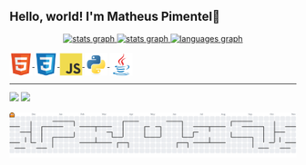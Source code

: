 ## Hello, world! I'm Matheus Pimentel👋

<div>
  <a href="https://github.com/mathpimentel">
</div>

<div align="center">
    <img src="https://github-readme-stats.vercel.app/api?username=mathpimentel&hide_title=true&hide_rank=true&show_icons=false&include_all_commits=true&count_private=true&disable_animations=false&theme=apprentice&locale=en&hide_border=true&order=1" height="150" alt="stats graph"  />
  <img src="https://github-readme-stats.vercel.app/api?username=mathpimentel&hide_title=false&hide_rank=true&show_icons=false&include_all_commits=true&count_private=true&disable_animations=false&theme=apprentice&locale=en&hide_border=true&order=1&custom_title=GitHub%20Stats" height="180" alt="stats graph"  />
  <img src="https://github-readme-stats.vercel.app/api/top-langs?username=mathpimentel&locale=en&hide_title=false&layout=compact&card_width=320&langs_count=4&theme=apprentice&hide_border=true&order=2" height="180" alt="languages graph"  />
</div>

<div style="display: inline_block"><br>
  <img align="center" src="https://raw.githubusercontent.com/devicons/devicon/master/icons/html5/html5-original.svg" alt="HTML" width="40" height="40"/>
  <img align="center" src="https://raw.githubusercontent.com/devicons/devicon/master/icons/css3/css3-original.svg" alt="CSS" width="40" height="40"/>
  <img align="center" src="https://raw.githubusercontent.com/devicons/devicon/master/icons/javascript/javascript-original.svg" alt="JavaScript" width="40" height="40"/>
  <img align="center" src="https://raw.githubusercontent.com/devicons/devicon/master/icons/python/python-original.svg" alt="Python" width="40" height="40"/>
  <img align="center" src="https://raw.githubusercontent.com/devicons/devicon/master/icons/java/java-original.svg" alt="Java" width="40" height="40"/>  
</div>
<hr>
<div>
  <a href="#"><img src="https://img.shields.io/badge/LinkedIn-0077B5?style=for-the-badge&logo=linkedin&logoColor=white" /><a/>
  <a href="#"><img src="https://img.shields.io/badge/Gmail-D14836?style=for-the-badge&logo=gmail&logoColor=white" /><a/>
</div>

<br clear="both">

<picture>
  <source media="(prefers-color-scheme: dark)" srcset="https://raw.githubusercontent.com/mathpimentel/mathpimentel/output/pacman-contribution-graph-dark.svg">
  <source media="(prefers-color-scheme: light)" srcset="https://raw.githubusercontent.com/mathpimentel/mathpimentel/output/pacman-contribution-graph.svg">
  <img alt="pacman contribution graph" src="https://raw.githubusercontent.com/mathpimentel/mathpimentel/output/pacman-contribution-graph.svg">
</picture>

###

<!--
**mathpimentel/mathpimentel** is a ✨ _special_ ✨ repository because its `README.md` (this file) appears on your GitHub profile.
![Snake animation](https://github.com/rafaballerini/rafaballerini/blob/output/github-contribution-grid-snake.svg)


Here are some ideas to get you started:

- 🔭 I’m currently working on ...
- 🌱 I’m currently learning ...
- 👯 I’m looking to collaborate on ...
- 🤔 I’m looking for help with ...
- 💬 Ask me about ...
- 📫 How to reach me: ...
- 😄 Pronouns: ...
- ⚡ Fun fact: ...
-->
